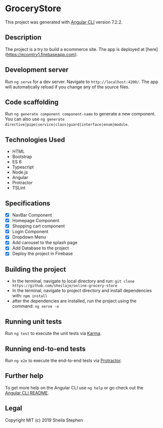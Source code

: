 # GroceryStore

This project was generated with [Angular CLI](https://github.com/angular/angular-cli) version 7.2.2.

## Description

The project is a try to build a ecommerce site.
The app is deployed at [here]
(https://ecomtry1.firebaseapp.com).

## Development server

Run `ng serve` for a dev server. Navigate to `http://localhost:4200/`. The app will automatically reload if you change any of the source files.

## Code scaffolding

Run `ng generate component component-name` to generate a new component. You can also use `ng generate directive|pipe|service|class|guard|interface|enum|module`.

## Technologies Used

- HTML
- Bootstrap
- ES 6
- Typescript
- Node.js
- Angular
- Protractor
- TSLint

## Specifications

- [x] NavBar Component
- [x] Homepage Component
- [x] Shopping cart component
- [x] Login Component
- [x] Dropdown Menu
- [x] Add carousel to the splash page
- [x] Add Database to the project
- [x] Deploy the project in Firebase

## Building the project

- In the terminal, navigate to local directory and run:
``git clone https://github.com/sheilaje/online-grocery-store``
- In the terminal, navigate to project directory and install dependencies with:
``npm install``
- after the dependencies are installed, run the project using the command:
``ng serve -o``

## Running unit tests

Run `ng test` to execute the unit tests via [Karma](https://karma-runner.github.io).

## Running end-to-end tests

Run `ng e2e` to execute the end-to-end tests via [Protractor](http://www.protractortest.org/).

## Further help

To get more help on the Angular CLI use `ng help` or go check out the [Angular CLI README](https://github.com/angular/angular-cli/blob/master/README.md).

## Legal
Copyright MIT (c) 2019 Sheila Stephen
